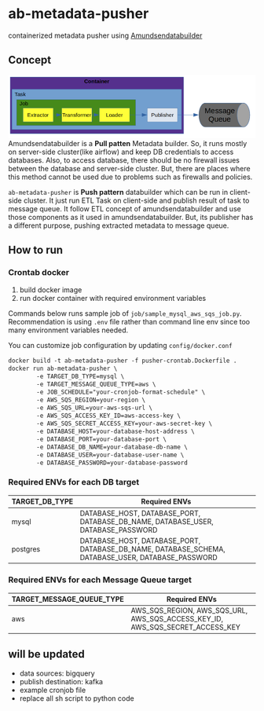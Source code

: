 # ab-metadata-pusher
containerized metadata pusher using [Amundsendatabuilder](https://github.com/amundsen-io/amundsendatabuilder)

## Concept

![components](docs/assets/metadata-pusher.png)
Amundsendatabuilder is a **Pull patten** Metadata builder. So, it runs mostly on server-side cluster(like airflow) and keep DB credentials to access databases. Also, to access database, there should be no firewall issues between the database and server-side cluster.
But, there are places where this method cannot be used due to problems such as firewalls and policies.

`ab-metadata-pusher` is **Push pattern** databuilder which can be run in client-side cluster.
It just run ETL Task on client-side and publish result of task to message queue.
It follow ETL concept of amundsendatabuilder and use those components as it used in amundsendatabuilder. But, its publisher has a different purpose, pushing extracted metadata to message queue.

## How to run
### Crontab docker
1. build docker image
2. run docker container with required environment variables

Commands below runs sample job of `job/sample_mysql_aws_sqs_job.py`. Recommendation is  using `.env` file rather than command line env since too many environment variables needed.

You can customize job configuration by updating `config/docker.conf`

```
docker build -t ab-metadata-pusher -f pusher-crontab.Dockerfile .
docker run ab-metadata-pusher \
        -e TARGET_DB_TYPE=mysql \
        -e TARGET_MESSAGE_QUEUE_TYPE=aws \
        -e JOB_SCHEDULE="your-cronjob-format-schedule" \
        -e AWS_SQS_REGION=your-region \
        -e AWS_SQS_URL=your-aws-sqs-url \
        -e AWS_SQS_ACCESS_KEY_ID=aws-access-key \
        -e AWS_SQS_SECRET_ACCESS_KEY=your-aws-secret-key \
        -e DATABASE_HOST=your-database-host-address \
        -e DATABASE_PORT=your-database-port \
        -e DATABASE_DB_NAME=your-database-db-name \
        -e DATABASE_USER=your-database-user-name \
        -e DATABASE_PASSWORD=your-database-password
```
### Required ENVs for each DB target
| TARGET_DB_TYPE | Required ENVs |
|----------------|---------------|
|mysql| DATABASE_HOST, DATABASE_PORT, DATABASE_DB_NAME, DATABASE_USER, DATABASE_PASSWORD|
|postgres| DATABASE_HOST, DATABASE_PORT, DATABASE_DB_NAME, DATABASE_SCHEMA, DATABASE_USER, DATABASE_PASSWORD|

### Required ENVs for each Message Queue target
| TARGET_MESSAGE_QUEUE_TYPE | Required ENVs |
|---------------------------|---------------|
| aws | AWS_SQS_REGION, AWS_SQS_URL, AWS_SQS_ACCESS_KEY_ID, AWS_SQS_SECRET_ACCESS_KEY |



## will be updated
- data sources: bigquery
- publish destination: kafka
- example cronjob file
- replace all sh script to python code
